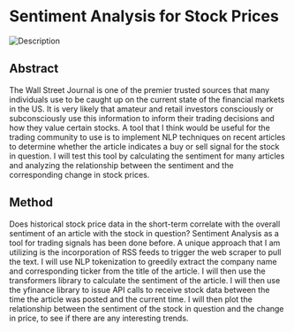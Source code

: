 # Sentiment Analysis for Stock Prices

![Description](https://external-content.duckduckgo.com/iu/?u=https%3A%2F%2Ftse2.mm.bing.net%2Fth%3Fid%3DOIP._TqdkTH23tMJQXp37xB2FAHaFU%26pid%3DApi&f=1&ipt=39d866ea1c2ab3b9b903802f20c232291cd210134156e32405f94b0d60ee1457&ipo=images)

## Abstract
The Wall Street Journal is one of the premier trusted sources that many individuals use to be caught up on the current state of the financial markets in the US. It is very likely that amateur and retail investors consciously or subconsciously use this information to inform their trading decisions and how they value certain stocks. A tool that I think would be useful for the trading community to use is to implement NLP techniques on recent articles to determine whether the article indicates a buy or sell signal for the stock in question. I will test this tool by calculating the sentiment for many articles and analyzing the relationship between the sentiment and the corresponding change in stock prices.

## Method
Does historical stock price data in the short-term correlate with the overall sentiment of an article with the stock in question? Sentiment Analysis as a tool for trading signals has been done before. A unique approach that I am utilizing is the incorporation of RSS feeds to trigger the web scraper to pull the text. I will use NLP tokenization to greedily extract the company name and corresponding ticker from the title of the article. I will then use the transformers library to calculate the sentiment of the article. I will then use the yfinance library to issue API calls to receive stock data between the time the article was posted and the current time. I will then plot the relationship between the sentiment of the stock in question and the change in price, to see if there are any interesting trends.
